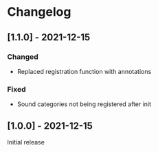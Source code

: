 # Changelog

## [1.1.0] - 2021-12-15

### Changed

* Replaced registration function with annotations

### Fixed

* Sound categories not being registered after init

## [1.0.0] - 2021-12-15

Initial release
